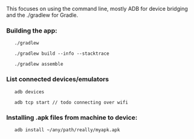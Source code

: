 This focuses on using the command line, mostly ADB for device bridging and the ./gradlew for Gradle.

### Building the app:
       ./gradlew
       
       ./gradlew build --info --stacktrace
       
       ./gradlew assemble
       
### List connected devices/emulators
       adb devices
       
       adb tcp start // todo connecting over wifi


### Installing .apk files from machine to device:
       adb install ~/any/path/really/myapk.apk
